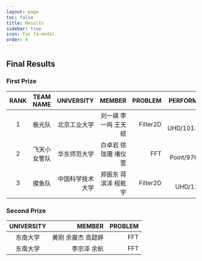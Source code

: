 ```yaml
---
layout: page
toc: false
title: Results
sidebar: true
icon: fas fa-medal
order: 6
---
```


## Final Results

### First Prize

| RANK | TEAM NAME |  UNIVERSITY  | MEMBER | PROBLEM  |   PERFORMANCE |
|:----:|:---------:|----------:|-------:|------:|---------:|
| 1    |   极光队  |    北京工业大学 |刘一祺 李一鸣 王天硕|  Filter2D | 8K-UHD/101.87FPS |
| 2    |   飞天小女警队  |   华东师范大学 |白卓岩 徐珑珊 堵仪萱| FFT | 8K-Point/976MSPS |
| 3    |   摸鱼队  |     中国科学技术大学 |郑振东 蒋滨泽 程乾宇|Filter2D |    4K-UHD/11.4FPS |

### Second Prize

|  UNIVERSITY  | MEMBER | PROBLEM  |
|:---------:|----------:|-------:|
|  东南大学 |黄刚 余晨杰 高懿婷|  FFT | 
|  东南大学 |李宗泽 余航|  FFT | 